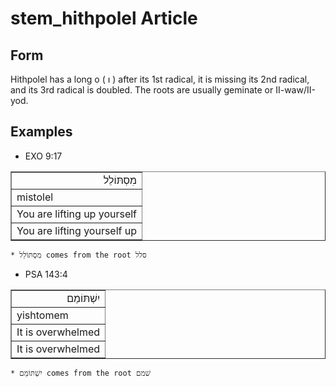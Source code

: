 # stem_hithpolel Article

## Form

Hithpolel has a long o (  ו  )  after its 1st radical, it is missing its 2nd radical, and its 3rd radical is doubled. The roots are usually geminate or II-waw/II-yod. 

## Examples

* EXO 9:17
<table border="1" class="docutils">
<colgroup>
<col width="100%" />
</colgroup>
<tbody valign="top">
<tr class="row-odd" align="right"><td>מִסְתּוֹלֵל</td>
</tr>
<tr class="row-even"><td>mistolel</td>
</tr>
<tr class="row-odd"><td>You are lifting up yourself</td>
</tr>
<tr class="row-even"><td>You are lifting yourself up</td>
</tr>
</tbody>
</table>

    * מִסְתּוֹלֵל comes from the root סלל

* PSA 143:4
<table border="1" class="docutils">
<colgroup>
<col width="100%" />
</colgroup>
<tbody valign="top">
<tr class="row-odd" align="right"><td>יִשְׁתּוֹמֵם</td>
</tr>
<tr class="row-even"><td>yishtomem</td>
</tr>
<tr class="row-odd"><td>It is overwhelmed</td>
</tr>
<tr class="row-even"><td>It is overwhelmed</td>
</tr>
</tbody>
</table>

    * יִשְׁתּוֹמֵם comes from the root שׁמם